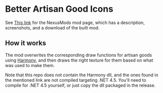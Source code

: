 # Better Artisan Good Icons


See [This link](http://www.nexusmods.com/stardewvalley/mods/2080?) for the NexusMods mod page, which has a description, screenshots, and a download of the built mod.

## How it works

The mod overwrites the corresponding draw functions for artisan goods using [Harmony](https://github.com/pardeike/Harmony), and then draws the right texture for them based on what was used to make them. 

Note that this repo does not contain the Harmony dll, and the ones found in the mentioned link are not compiled targeting .NET 4.5. You'll need to compile for .NET 4.5 yourself, or just copy the dll packaged in the release.